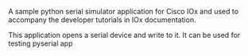 A sample python serial simulator application for Cisco IOx and used to accompany the developer tutorials in IOx documentation.

This application opens a serial device and write to it. It can be used for testing pyserial app

